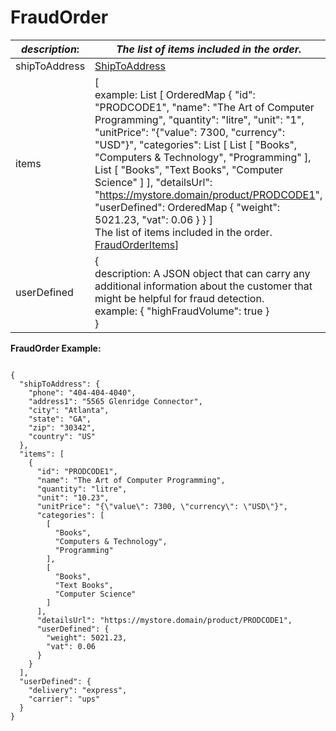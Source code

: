 
# FraudOrder

| *description*: | *The list of items included in the order.*|
|----|----|
| shipToAddress | [ShipToAddress](?path=docs/schemas-md/ShipToAddress.md)|
| items |  [ <br/> example: List [ OrderedMap { "id": "PRODCODE1", "name": "The Art of Computer Programming", "quantity": "litre", "unit": "1", "unitPrice": "{\"value\": 7300, \"currency\": \"USD\"}", "categories": List [ List [ "Books", "Computers & Technology", "Programming" ], List [ "Books", "Text Books", "Computer Science" ] ], "detailsUrl": "https://mystore.domain/product/PRODCODE1", "userDefined": OrderedMap { "weight": 5021.23, "vat": 0.06 } } ] <br/> The list of items included in the order. <br/>	[FraudOrderItems](?path=docs/schemas-md/FraudOrderItems.md)]|
| userDefined |   {<br/> description: A JSON object that can carry any additional information about the customer that might be helpful for fraud detection. <br/> example:  { "highFraudVolume": true }<br/> }|

**FraudOrder Example:**

```{r}

{
  "shipToAddress": {
    "phone": "404-404-4040",
    "address1": "5565 Glenridge Connector",
    "city": "Atlanta",
    "state": "GA",
    "zip": "30342",
    "country": "US"
  },
  "items": [
    {
      "id": "PRODCODE1",
      "name": "The Art of Computer Programming",
      "quantity": "litre",
      "unit": "10.23",
      "unitPrice": "{\"value\": 7300, \"currency\": \"USD\"}",
      "categories": [
        [
          "Books",
          "Computers & Technology",
          "Programming"
        ],
        [
          "Books",
          "Text Books",
          "Computer Science"
        ]
      ],
      "detailsUrl": "https://mystore.domain/product/PRODCODE1",
      "userDefined": {
        "weight": 5021.23,
        "vat": 0.06
      }
    }
  ],
  "userDefined": {
    "delivery": "express",
    "carrier": "ups"
  }
}
```






